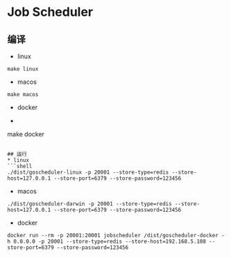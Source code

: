 # Job Scheduler

## 编译  
* linux  
```shell
make linux
```  
* macos  
```shell
make macos
```  
* docker  
* ```shell
make docker
```  

## 运行  
* linux  
```shell
./dist/goscheduler-linux -p 20001 --store-type=redis --store-host=127.0.0.1 --store-port=6379 --store-password=123456
```
* macos  
```shell
./dist/goscheduler-darwin -p 20001 --store-type=redis --store-host=127.0.0.1 --store-port=6379 --store-password=123456
```  
* docker  
```shell
docker run --rm -p 20001:20001 jobscheduler /dist/goscheduler-docker -h 0.0.0.0 -p 20001 --store-type=redis --store-host=192.168.5.108 --store-port=6379 --store-password=123456
```